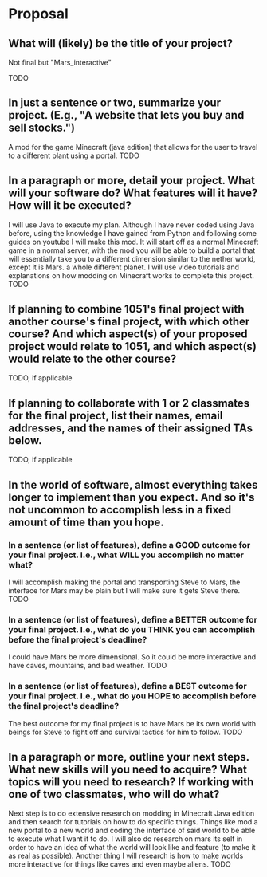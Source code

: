 # Proposal

## What will (likely) be the title of your project?
Not final but "Mars_interactive"

TODO

## In just a sentence or two, summarize your project. (E.g., "A website that lets you buy and sell stocks.")
A mod for the game Minecraft (java edition) that allows for the user to travel to a different plant using a portal.
TODO

## In a paragraph or more, detail your project. What will your software do? What features will it have? How will it be executed?
I will use Java to execute my plan. Although I have never coded using Java before, using the knowledge I have gained from Python and following some guides on youtube I will make this mod. It will start off as a normal Minecraft game in a normal server, with the mod you will be able to build a portal that will essentially take you to a different dimension similar to the nether world, except it is Mars. a whole different planet. I will use video tutorials and explanations on how modding on Minecraft works to complete this project. 
TODO

## If planning to combine 1051's final project with another course's final project, with which other course? And which aspect(s) of your proposed project would relate to 1051, and which aspect(s) would relate to the other course?

TODO, if applicable

## If planning to collaborate with 1 or 2 classmates for the final project, list their names, email addresses, and the names of their assigned TAs below.

TODO, if applicable

## In the world of software, almost everything takes longer to implement than you expect. And so it's not uncommon to accomplish less in a fixed amount of time than you hope.

### In a sentence (or list of features), define a GOOD outcome for your final project. I.e., what WILL you accomplish no matter what?
I will accomplish making the portal and transporting Steve to Mars, the interface for Mars may be plain but I will make sure it gets Steve there.
TODO

### In a sentence (or list of features), define a BETTER outcome for your final project. I.e., what do you THINK you can accomplish before the final project's deadline?
I could have Mars be more dimensional. So it could be more interactive and have caves, mountains, and bad weather.
TODO

### In a sentence (or list of features), define a BEST outcome for your final project. I.e., what do you HOPE to accomplish before the final project's deadline?
The best outcome for my final project is to have Mars be its own world with beings for Steve to fight off and survival tactics for him to follow.
TODO

## In a paragraph or more, outline your next steps. What new skills will you need to acquire? What topics will you need to research? If working with one of two classmates, who will do what?
Next step is to do extensive research on modding in Minecraft Java edition and then search for tutorials on how to do specific things. Things like mod a new portal to a new world and coding the interface of said world to be able to execute what I want it to do. I will also do research on mars its self in order to have an idea of what the world will look like and feature (to make it as real as possible). Another thing I will research is how to make worlds more interactive for things like caves and even maybe aliens.
TODO
